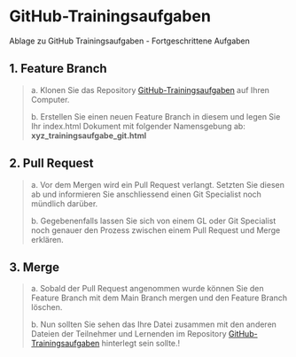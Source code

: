 # GitHub-Trainingsaufgaben

Ablage zu GitHub Trainingsaufgaben - Fortgeschrittene Aufgaben


## 1. Feature Branch
> a. Klonen Sie das Repository [GitHub-Trainingsaufgaben](https://github.com/espas-bm-it/GitHub-Trainingsaufgaben)  auf Ihren Computer.
> 
> b. Erstellen Sie einen neuen Feature Branch in diesem und legen Sie Ihr index.html Dokument mit folgender Namensgebung ab: 		
> **xyz_trainingsaufgabe_git.html**

## 2. Pull Request
> a. Vor dem Mergen wird ein Pull Request verlangt. Setzten Sie diesen ab und informieren Sie anschliessend einen Git Specialist noch mündlich darüber.
> 
> b. Gegebenenfalls lassen Sie sich von einem GL oder Git Specialist noch genauer den Prozess zwischen einem Pull Request und Merge erklären.
	
## 3. Merge
> a. Sobald der Pull Request angenommen wurde können Sie den Feature Branch mit dem Main Branch mergen und den Feature Branch löschen.
> 
> b. Nun sollten Sie sehen das Ihre Datei zusammen mit den anderen Dateien der Teilnehmer und Lernenden im Repository [GitHub-Trainingsaufgaben](https://github.com/espas-bm-it/GitHub-Trainingsaufgaben) hinterlegt sein sollte.!
